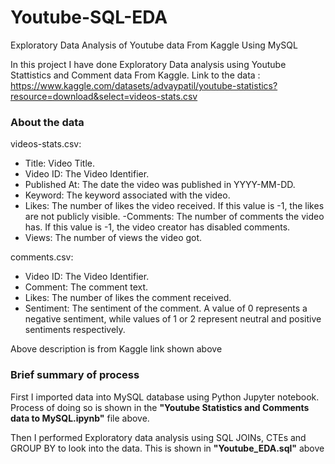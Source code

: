 # Youtube-SQL-EDA
Exploratory Data Analysis of Youtube data From Kaggle Using MySQL

In this project I have done Exploratory Data analysis using Youtube Stattistics and Comment data From Kaggle.
Link to the data : https://www.kaggle.com/datasets/advaypatil/youtube-statistics?resource=download&select=videos-stats.csv

### About the data
videos-stats.csv:

- Title: Video Title.
- Video ID: The Video Identifier.
- Published At: The date the video was published in YYYY-MM-DD.
- Keyword: The keyword associated with the video.
- Likes: The number of likes the video received. If this value is -1, the likes are not publicly visible.
 -Comments: The number of comments the video has. If this value is -1, the video creator has disabled comments.
- Views: The number of views the video got.

comments.csv:

- Video ID: The Video Identifier.
- Comment: The comment text.
- Likes: The number of likes the comment received.
- Sentiment: The sentiment of the comment. A value of 0 represents a negative sentiment, while values of 1 or 2 represent neutral and positive sentiments respectively.

Above description is from Kaggle link shown above

### Brief summary of process
First I imported data into MySQL database using Python Jupyter notebook. Process of doing so is shown in the **"Youtube Statistics and Comments data to MySQL.ipynb"** file above.

Then I performed Exploratory data analysis using SQL JOINs, CTEs and GROUP BY to look into the data. This is shown in **"Youtube_EDA.sql"** above
